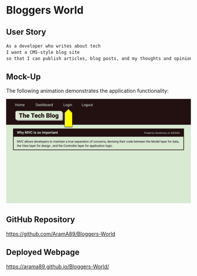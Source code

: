# Bloggers World

## User Story

```md
As a developer who writes about tech
I want a CMS-style blog site
so that I can publish articles, blog posts, and my thoughts and opinions
```

## Mock-Up

The following animation demonstrates the application functionality:

![Animation cycles through signing into the app, clicking on buttons, and updating blog posts.](./Assets/14-mvc-homework-demo-01.gif) 

## GitHub Repository

https://github.com/AramA89/Bloggers-World

## Deployed Webpage

https://arama89.github.io/Bloggers-World/